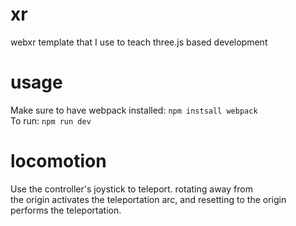 # xr
webxr template that I use to teach three.js based development  

# usage

Make sure to have webpack installed: `npm instsall webpack`  
To run: `npm run dev`  

# locomotion  

Use the controller's joystick to teleport. rotating away from  
the origin activates the teleportation arc, and resetting to the origin  
performs the teleportation.
